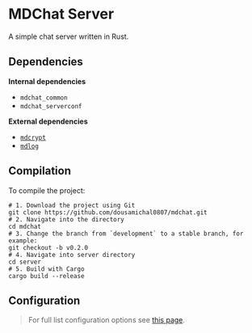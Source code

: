 # MDChat Server

A simple chat server written in Rust.

## Dependencies

**Internal dependencies**

- `mdchat_common`
- `mdchat_serverconf`

**External dependencies**

- [`mdcrypt`](https://github.com/dousamichal0807/mdcrypt)
- [`mdlog`](https://github.com/dousamichal0807/mdlog)

## Compilation

To compile the project:

```shell
# 1. Download the project using Git
git clone https://github.com/dousamichal0807/mdchat.git
# 2. Navigate into the directory
cd mdchat
# 3. Change the branch from `development` to a stable branch, for example:
git checkout -b v0.2.0
# 4. Navigate into server directory
cd server
# 5. Build with Cargo
cargo build --release
```

## Configuration

> For full list configuration options see [this page](../serverconf/README.md).